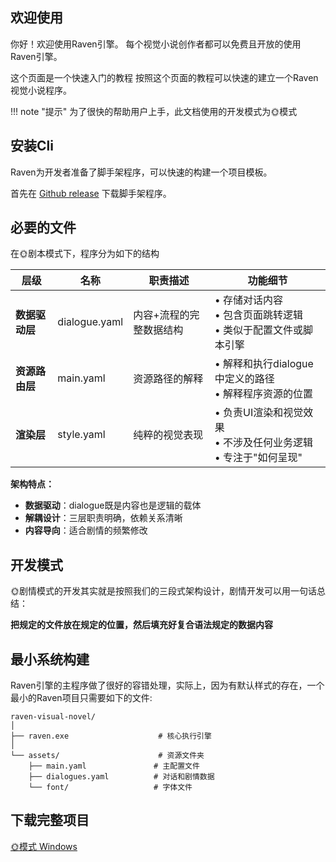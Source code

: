 ## 欢迎使用

你好！欢迎使用Raven引擎。 每个视觉小说创作者都可以免费且开放的使用Raven引擎。

这个页面是一个快速入门的教程 按照这个页面的教程可以快速的建立一个Raven视觉小说程序。

!!! note "提示"
    为了很快的帮助用户上手，此文档使用的开发模式为🌞模式

## 安装Cli
Raven为开发者准备了脚手架程序，可以快速的构建一个项目模板。

首先在 [Github release](https://github.com/E72UJ/Raven/releases) 下载脚手架程序。

## 必要的文件
在🌞剧本模式下，程序分为如下的结构

| 层级 | 名称 | 职责描述 | 功能细节 |
|------|------|----------|----------|
| **数据驱动层** | dialogue.yaml | 内容+流程的完整数据结构 | • 存储对话内容<br>• 包含页面跳转逻辑<br>• 类似于配置文件或脚本引擎 |
| **资源路由层** | main.yaml | 资源路径的解释 | • 解释和执行dialogue中定义的路径<br>• 解释程序资源的位置|
| **渲染层** | style.yaml | 纯粹的视觉表现 | • 负责UI渲染和视觉效果<br>• 不涉及任何业务逻辑<br>• 专注于"如何呈现" |

**架构特点：**

- **数据驱动**：dialogue既是内容也是逻辑的载体
- **解耦设计**：三层职责明确，依赖关系清晰  
- **内容导向**：适合剧情的频繁修改

## 开发模式
🌞剧情模式的开发其实就是按照我们的三段式架构设计，剧情开发可以用一句话总结：

**把规定的文件放在规定的位置，然后填充好复合语法规定的数据内容**

## 最小系统构建

Raven引擎的主程序做了很好的容错处理，实际上，因为有默认样式的存在，一个最小的Raven项目只需要如下的文件:
```
raven-visual-novel/
│
├── raven.exe                    # 核心执行引擎
│
└── assets/                      # 资源文件夹
    ├── main.yaml               # 主配置文件
    ├── dialogues.yaml          # 对话和剧情数据
    └── font/                   # 字体文件
```

## 下载完整项目


[🌞模式 Windows ](https://vip.123pan.cn/1818691018/19586590)

